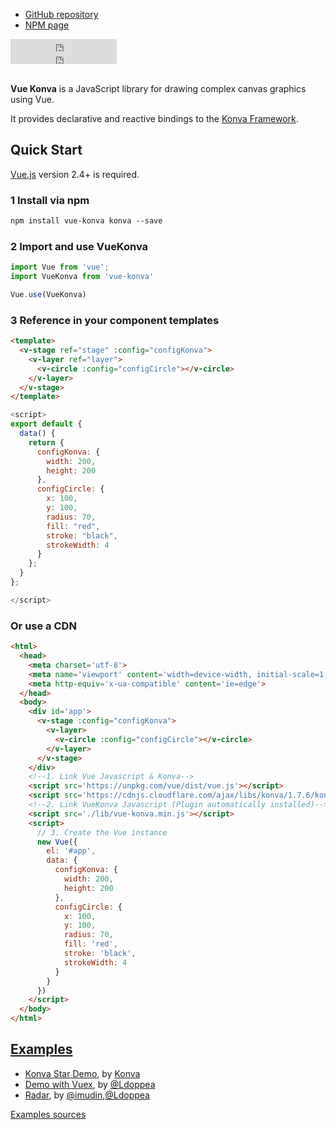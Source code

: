 - [GitHub repository](https://github.com/rafaesc/vue-konva)
- [NPM page](https://www.npmjs.com/package/vue-konva)

<div><iframe src="https://ghbtns.com/github-btn.html?user=rafaesc&repo=vue-konva&type=star&count=true"
            frameborder="0" scrolling="0" width="170px" height="20px"></iframe></div>
<div><iframe src="https://ghbtns.com/github-btn.html?user=rafaesc&repo=vue-konva&type=fork&count=true"
            frameborder="0" scrolling="0" width="170px" height="20px"></iframe></div>
<br>

**Vue Konva** is a JavaScript library for drawing complex canvas graphics using Vue.

It provides declarative and reactive bindings to the [Konva Framework](http://konvajs.github.io/).

## Quick Start

[Vue.js](https://vuejs.org) version 2.4+ is required.

### 1 Install via npm
```html
npm install vue-konva konva --save
```

### 2 Import and use VueKonva

```javascript static
import Vue from 'vue';
import VueKonva from 'vue-konva'

Vue.use(VueKonva)
```

### 3 Reference in your component templates
```html
<template>
  <v-stage ref="stage" :config="configKonva">
    <v-layer ref="layer">
      <v-circle :config="configCircle"></v-circle>
    </v-layer>
  </v-stage>
</template>
```
```javascript static
<script>
export default {
  data() {
    return {
      configKonva: {
        width: 200,
        height: 200
      },
      configCircle: {
        x: 100,
        y: 100,
        radius: 70,
        fill: "red",
        stroke: "black",
        strokeWidth: 4
      }
    };
  }
};

</script>
```

### Or use a CDN
```html
<html>
  <head>
    <meta charset='utf-8'>
    <meta name='viewport' content='width=device-width, initial-scale=1, shrink-to-fit=no'>
    <meta http-equiv='x-ua-compatible' content='ie=edge'>
  </head>
  <body>
    <div id='app'>
      <v-stage :config="configKonva">
        <v-layer>
          <v-circle :config="configCircle"></v-circle>
        </v-layer>
      </v-stage>
    </div>
    <!--1. Link Vue Javascript & Konva-->
    <script src='https://unpkg.com/vue/dist/vue.js'></script>
    <script src='https://cdnjs.cloudflare.com/ajax/libs/konva/1.7.6/konva.js'></script>
    <!--2. Link VueKonva Javascript (Plugin automatically installed)-->
    <script src='./lib/vue-konva.min.js'></script>
    <script>
      // 3. Create the Vue instance
      new Vue({
        el: '#app',
        data: {
          configKonva: {
            width: 200,
            height: 200
          },
          configCircle: {
            x: 100,
            y: 100,
            radius: 70,
            fill: 'red',
            stroke: 'black',
            strokeWidth: 4
          }
        }
      })
    </script>
  </body>
</html>
```

## [Examples](http://rafaelescala.com/vue-konva/#/)

* [Konva Star Demo](http://rafaelescala.com/vue-konva/#/stars), by [Konva](https://konvajs.github.io/docs/sandbox/Elastic_Stars.html)
* [Demo with Vuex](http://rafaelescala.com/vue-konva/#/vuex-example), by [@Ldoppea](https://github.com/Ldoppea)
* [Radar](http://rafaelescala.com/vue-konva/#/vuex-example), by [@imudin](https://github.com/imudin),[@Ldoppea](https://github.com/Ldoppea)

[Examples sources](https://github.com/rafaesc/vue-konva/tree/master/examples)
